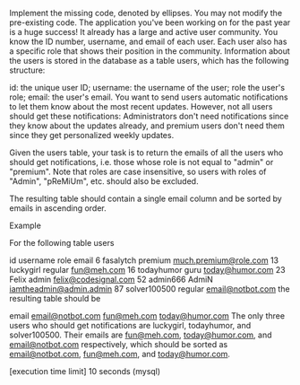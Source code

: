 Implement the missing code, denoted by ellipses. You may not modify the pre-existing code.
The application you've been working on for the past year is a huge success! It already has a large and active user community. You know the ID number, username, and email of each user. Each user also has a specific role that shows their position in the community. Information about the users is stored in the database as a table users, which has the following structure:

id: the unique user ID;
username: the username of the user;
role the user's role;
email: the user's email.
You want to send users automatic notifications to let them know about the most recent updates. However, not all users should get these notifications: Administrators don't need notifications since they know about the updates already, and premium users don't need them since they get personalized weekly updates.

Given the users table, your task is to return the emails of all the users who should get notifications, i.e. those whose role is not equal to "admin" or "premium". Note that roles are case insensitive, so users with roles of "Admin", "pReMiUm", etc. should also be excluded.

The resulting table should contain a single email column and be sorted by emails in ascending order.

Example

For the following table users

id	username	role	email
6	fasalytch	premium	much.premium@role.com
13	luckygirl	regular	fun@meh.com
16	todayhumor	guru	today@humor.com
23	Felix	admin	felix@codesignal.com
52	admin666	AdmiN	iamtheadmin@admin.admin
87	solver100500	regular	email@notbot.com
the resulting table should be

email
email@notbot.com
fun@meh.com
today@humor.com
The only three users who should get notifications are luckygirl, todayhumor, and solver100500. Their emails are fun@meh.com, today@humor.com, and email@notbot.com respectively, which should be sorted as email@notbot.com, fun@meh.com, and today@humor.com.

[execution time limit] 10 seconds (mysql)
